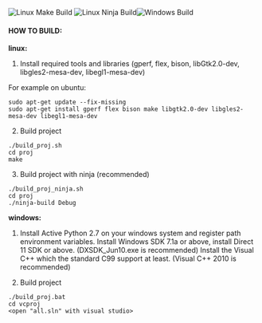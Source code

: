 ![Linux Make Build](https://github.com/onecoolx/davinci/workflows/Linux%20Make%20Build/badge.svg) ![Linux Ninja Build](https://github.com/onecoolx/davinci/workflows/Linux%20Ninja%20Build/badge.svg)![Windows Build](https://github.com/onecoolx/davinci/workflows/Windows%20Build/badge.svg)

#### HOW TO BUILD:

**linux:**

1. Install required tools and libraries (gperf, flex, bison, libGtk2.0-dev, libgles2-mesa-dev, libegl1-mesa-dev)

For example on ubuntu:

```
sudo apt-get update --fix-missing
sudo apt-get install gperf flex bison make libgtk2.0-dev libgles2-mesa-dev libegl1-mesa-dev
```

2. Build project

```
./build_proj.sh
cd proj
make
```

3. Build project with ninja (recommended)

```
./build_proj_ninja.sh
cd proj
./ninja-build Debug
```

**windows:**

1. Install Active Python 2.7 on your windows system and register path environment variables.
   Install Windows SDK 7.1a or above, install Direct 11 SDK or above. (DXSDK_Jun10.exe is recommended)
   Install the Visual C++  which the standard C99 support at least. (Visual C++ 2010 is recommended) 

2. Build project

```
./build_proj.bat
cd vcproj
<open "all.sln" with visual studio>
```

